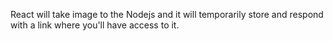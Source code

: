 
React will take image to the Nodejs and it will temporarily store and respond with a link where you'll have access to it.
